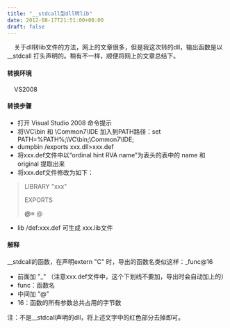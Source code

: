 ```yaml
---
title: "__stdcall型dll转lib"
date: 2012-08-17T21:51:00+08:00
draft: false
---
```


    关于dll转lib文件的方法，网上的文章很多，但是我这次转的dll，输出函数是以 \_\_stdcall 打头声明的。稍有不一样，顺便将网上的文章总结下。

 #### 转换环境

     VS2008

 #### 转换步骤

 * 打开 Visual Studio 2008 命令提示
* 将\VC\bin 和 \Common7\IDE 加入到PATH路径：set PATH=%PATH%;\VC\bin;\Common7\IDE;
* dumpbin /exports xxx.dll>xxx.def
* 将xxx.def文件中以“ordinal hint RVA name”为表头的表中的 name 和 original 提取出来
* 将xxx.def文件修改为如下：

 
>  LIBRARY "xxx"
> 
>  EXPORTS
> 
>  **@=** @
> 
>  

 * lib /def:xxx.def 可生成 xxx.lib文件

 #### 解释

 \_\_stdcall的函数，在声明extern "C" 时，导出的函数名类似这样：\_func@16 

 * 前面加 "\_" （注意xxx.def文件中，这个下划线不要加，导出时会自动加上的）
* func：函数名
* 中间加 "@"
* 16：函数的所有参数总共占用的字节数

 注：不是\_\_stdcall声明的dll，将上述文字中的红色部分去掉即可。


